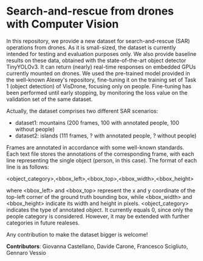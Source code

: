 # Search-and-rescue from drones with Computer Vision

In this repository, we provide a new dataset for search-and-rescue (SAR) operations from drones. As it is small-sized, the dataset is currently intended for testing and evaluation purposes only. We also provide baseline results on these data, obtained with the state-of-the-art object detector TinyYOLOv3. It can return (nearly) real-time responses on embedded GPUs currently mounted on drones. We used the pre-trained model provided in the well-known Alexey's repository, fine-tuning it on the training set of Task 1 (object detection) of VisDrone, focusing only on people. Fine-tuning has been performed until early stopping, by monitoring the loss value on the validation set of the same dataset.

Actually, the dataset comprises two different SAR scenarios: 
- dataset1: mountains (200 frames, 100 with annotated people, 100 without people)
- dataset2: islands (111 frames, ? with annotated people, ? without people)

Frames are annotated in accordance with some well-known standards. Each text file stores the annotations of the corresponding frame, with each line representing the single object (person, in this case). The format of each line is as follows:

<object_category>,<bbox_left>,<bbox_top>,<bbox_width>,<bbox_height>

where <bbox_left> and <bbox_top> represent the x and y coordinate of the top-left corner of the ground truth bounding box, while <bbox_width> and <bbox_height> indicate its width and height in pixels. <object_category> indicates the type of annotated object. It currently equals 0, since only the people category is considered. However, it may be extended with further categories in future realeses.

Any contribution to make the dataset bigger is welcome!

**Contributors**: Giovanna Castellano, Davide Carone, Francesco Scigliuto, Gennaro Vessio
